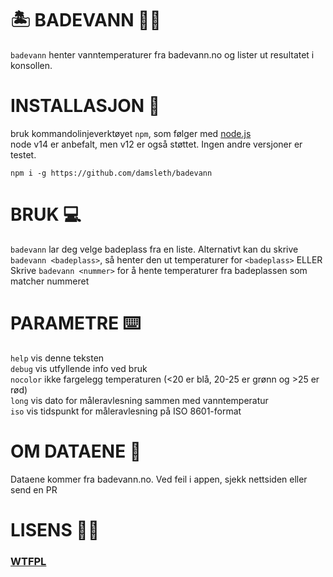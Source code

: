 # 🏝 BADEVANN 🏊‍♂️
`badevann` henter vanntemperaturer fra badevann.no og lister ut resultatet i konsollen.

# INSTALLASJON  💾
bruk kommandolinjeverktøyet `npm`, som følger med [node.js](https://nodejs.org/)  
node v14 er anbefalt, men v12 er også støttet. Ingen andre versjoner er testet.

`npm i -g https://github.com/damsleth/badevann`

# BRUK 💻
`badevann` lar deg velge badeplass fra en liste.
Alternativt kan du skrive `badevann <badeplass>`, så henter den ut temperaturer for `<badeplass>` ELLER
Skrive `badevann <nummer>` for å hente temperaturer fra badeplassen som matcher nummeret

# PARAMETRE ⌨️
`help` vis denne teksten  
`debug` vis utfyllende info ved bruk  
`nocolor` ikke fargelegg temperaturen (<20 er blå, 20-25 er grønn og >25 er rød)  
`long` vis dato for måleravlesning sammen med vanntemperatur  
`iso` vis tidspunkt for måleravlesning på ISO 8601-format  

# OM DATAENE 💽
Dataene kommer fra badevann.no. Ved feil i appen, sjekk nettsiden eller send en PR

# LISENS 🤷‍♂️
### [WTFPL](http://www.wtfpl.net/) 